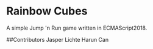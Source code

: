 # Rainbow Cubes

A simple Jump 'n Run game written in ECMAScript2018.

##Contributors
Jasper Lichte
Harun Can
